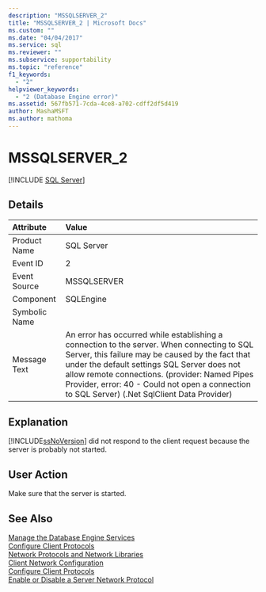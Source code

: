 ```yaml
---
description: "MSSQLSERVER_2"
title: "MSSQLSERVER_2 | Microsoft Docs"
ms.custom: ""
ms.date: "04/04/2017"
ms.service: sql
ms.reviewer: ""
ms.subservice: supportability
ms.topic: "reference"
f1_keywords: 
  - "2"
helpviewer_keywords: 
  - "2 (Database Engine error)"
ms.assetid: 567fb571-7cda-4ce8-a702-cdff2df5d419
author: MashaMSFT
ms.author: mathoma
---
```

# MSSQLSERVER_2
 [!INCLUDE [SQL Server](../../includes/applies-to-version/sqlserver.md)]
  
## Details  
  
| Attribute | Value |  
| :-------- | :---- |  
|Product Name|SQL Server|  
|Event ID|2|  
|Event Source|MSSQLSERVER|  
|Component|SQLEngine|  
|Symbolic Name||  
|Message Text|An error has occurred while establishing a connection to the server.  When connecting to SQL Server, this failure may be caused by the fact that under the default settings SQL Server does not allow remote connections. (provider: Named Pipes Provider, error: 40 - Could not open a connection to SQL Server) (.Net SqlClient Data Provider)|  
  
## Explanation  
[!INCLUDE[ssNoVersion](../../includes/ssnoversion-md.md)] did not respond to the client request because the server is probably not started.  
  
## User Action  
Make sure that the server is started.  
  
## See Also  
[Manage the Database Engine Services](~/database-engine/configure-windows/manage-the-database-engine-services.md)  
[Configure Client Protocols](~/database-engine/configure-windows/configure-client-protocols.md)  
[Network Protocols and Network Libraries](~/sql-server/install/network-protocols-and-network-libraries.md)  
[Client Network Configuration](~/database-engine/configure-windows/client-network-configuration.md)  
[Configure Client Protocols](~/database-engine/configure-windows/configure-client-protocols.md)  
[Enable or Disable a Server Network Protocol](~/database-engine/configure-windows/enable-or-disable-a-server-network-protocol.md)  
  
